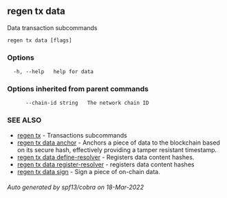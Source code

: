 ## regen tx data

Data transaction subcommands

```
regen tx data [flags]
```

### Options

```
  -h, --help   help for data
```

### Options inherited from parent commands

```
      --chain-id string   The network chain ID
```

### SEE ALSO

* [regen tx](regen_tx.md)	 - Transactions subcommands
* [regen tx data anchor](regen_tx_data_anchor.md)	 - Anchors a piece of data to the blockchain based on its secure hash, effectively providing a tamper resistant timestamp.
* [regen tx data define-resolver](regen_tx_data_define-resolver.md)	 - Registers data content hashes.
* [regen tx data register-resolver](regen_tx_data_register-resolver.md)	 - registers data content hashes
* [regen tx data sign](regen_tx_data_sign.md)	 - Sign a piece of on-chain data.

###### Auto generated by spf13/cobra on 18-Mar-2022
